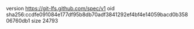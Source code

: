 version https://git-lfs.github.com/spec/v1
oid sha256:ccdfe091084e177df95b8db70adf3841292ef4bf4e14059bacd0b35806760db1
size 24793
